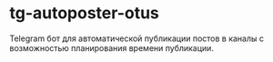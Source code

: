 # tg-autoposter-otus

Telegram бот для автоматической публикации постов в каналы с возможностью планирования времени публикации.
